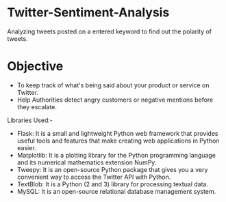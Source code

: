 # Twitter-Sentiment-Analysis
Analyzing tweets posted on a entered keyword to find out the polarity of tweets.

# Objective 
* To keep track of what's being said about your product or service on Twitter.
* Help Authorities detect angry customers or negative mentions before they escalate.

Libraries Used:-
* Flask: It is a small and lightweight Python web framework that provides useful tools and features that make creating web applications in Python easier. 
* Matplotlib: It is a plotting library for the Python programming language and its numerical mathematics extension NumPy. 
* Tweepy: It is an open-source Python package that gives you a very convenient way to access the Twitter API with Python. 
* TextBlob: It is a Python (2 and 3) library for processing textual data. 
* MySQL: It is an open-source relational database management system. 
